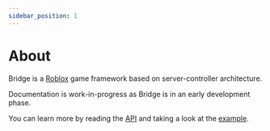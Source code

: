 ```yaml
---
sidebar_position: 1
---
```


# About

Bridge is a [Roblox](https://roblox.com/) game framework based on server-controller architecture.

Documentation is work-in-progress as Bridge is in an early development phase.

You can learn more by reading the [API](/api) and taking a look at the [example](/docs/example).
